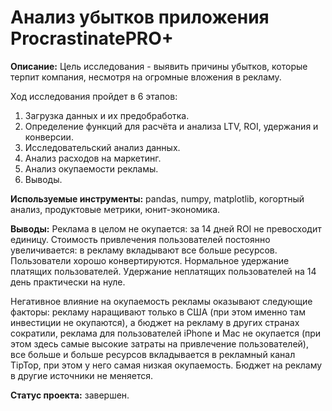 # Анализ убытков приложения ProcrastinatePRO+

**Описание:**
Цель исследования - выявить причины убытков, которые терпит компания, несмотря на огромные вложения в рекламу.

Ход исследования пройдет в 6 этапов:
1.	Загрузка данных и их предобработка.
2.	Определение функций для расчёта и анализа LTV, ROI, удержания и конверсии.
3.	Исследовательский анализ данных.
4.	Анализ расходов на маркетинг.
5.	Анализ окупаемости рекламы.
6.	Выводы.

**Используемые инструменты:** pandas, numpy, matplotlib, когортный анализ, продуктовые метрики, юнит-экономика.

**Выводы:**
Реклама в целом не окупается: за 14 дней ROI не превосходит единицу. Стоимость привлечения пользователей постоянно увеличивается: в рекламу вкладывают все больше ресурсов. Пользователи хорошо конвертируются. Нормальное удержание платящих пользователей. Удержание неплатящих пользователей на 14 день практически на нуле.

Негативное влияние на окупаемость рекламы оказывают следующие факторы:
рекламу наращивают только в США (при этом именно там инвестиции не окупаются), а бюджет на рекламу в других странах сократили,
реклама для пользователей iPhone и Mac не окупается (при этом здесь самые высокие затраты на привлечение пользователей),
все больше и больше ресурсов вкладывается в рекламный канал TipTop, при этом у него самая низкая окупаемость. Бюджет на рекламу в другие источники не меняется.

**Статус проекта:** завершен.
